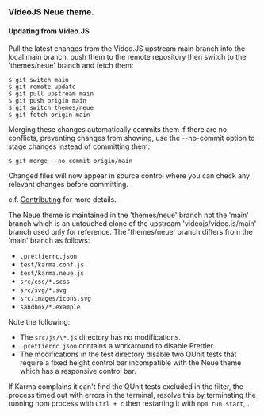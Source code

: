 ### VideoJS Neue theme.

#### Updating from Video.JS

Pull the latest changes from the Video.JS upstream main branch into the local main branch, push them to the remote repository then switch to the 'themes/neue' branch and fetch them:

    $ git switch main
    $ git remote update
    $ git pull upstream main
    $ git push origin main
    $ git switch themes/neue
    $ git fetch origin main

Merging these changes automatically commits them if there are no conflicts, preventing changes from showing, use the --no-commit option to stage changes instead of committing them:

    $ git merge --no-commit origin/main

Changed files will now appear in source control where you can check any relevant changes before committing.

c.f. [Contributing](https://github.com/videojs/admin/blob/main/CONTRIBUTING.md#forking-and-cloning-the-repository) for more details.

The Neue theme is maintained in the 'themes/neue' branch not the 'main' branch which is an untouched clone of the upstream 'videojs/video.js/main' branch used only for reference. The 'themes/neue' branch differs from the 'main' branch as follows:

* `.prettierrc.json`
* `test/karma.conf.js`
* `test/karma.neue.js`
* `src/css/*.scss`
* `src/svg/*.svg`
* `src/images/icons.svg`
* `sandbox/*.example`

Note the following:

* The `src/js/\*.js` directory has no modifications.
* `.prettierrc.json` contains a workaround to disable Prettier.
* The modifications in the test directory disable two QUnit tests that require a fixed height control bar incompatible with the Neue theme which has a responsive control bar.

If Karma complains it can't find the QUnit tests excluded in the filter, the process timed out with errors in the terminal, resolve this by terminating the running npm process with `Ctrl + c` then restarting it with `npm run start`, . 
